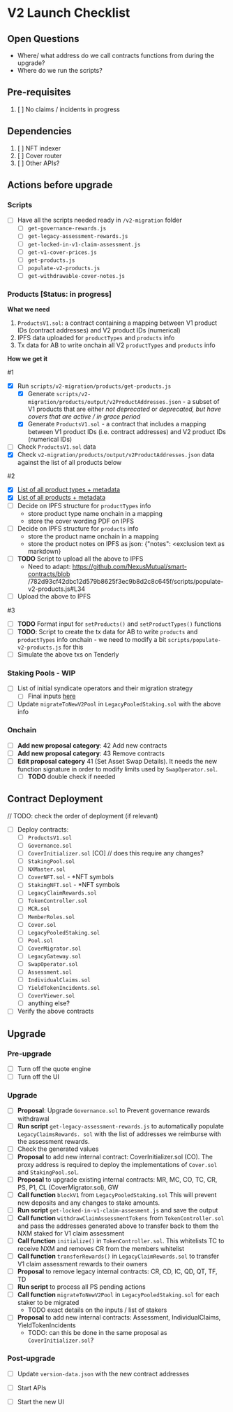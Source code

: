 # V2 Launch Checklist

## Open Questions
- Where/ what address do we call contracts functions from during the upgrade?
- Where do we run the scripts?

## Pre-requisites
1. [ ] No claims / incidents in progress

## Dependencies
1. [ ] NFT indexer
2. [ ] Cover router
3. [ ] Other APIs?

## Actions before upgrade

### Scripts
- [ ] Have all the scripts needed ready in `/v2-migration` folder
  - [ ] `get-governance-rewards.js`
  - [ ] `get-legacy-assessment-rewards.js`
  - [ ] `get-locked-in-v1-claim-assessment.js`
  - [ ] `get-v1-cover-prices.js`
  - [ ] `get-products.js`
  - [ ] `populate-v2-products.js`
  - [ ] `get-withdrawable-cover-notes.js`

### Products [Status: in progress]
**What we need**
1. `ProductsV1.sol`: a contract containing a mapping between V1 product IDs (contract addresses) 
   and V2 product IDs 
  (numerical)
2. IPFS data uploaded for `productTypes` and `products` info 
3. Tx data for AB to write onchain all V2 `productTypes` and `products` info

**How we get it**

#1
- [x] Run `scripts/v2-migration/products/get-products.js`
  - [x] Generate `scripts/v2-migration/products/output/v2ProductAddresses.json` - a subset of V1 products that are either _not deprecated_ or _deprecated, but have covers that are active / in grace period_
  - [x] Generate `ProductsV1.sol` - a contract that includes a mapping between V1 product IDs (i.e. contract addresses) and V2 product IDs (numerical IDs)
- [ ] Check `ProductsV1.sol` data
- [x] Check `v2-migration/products/output/v2ProductAddresses.json` data against the list of all products below

#2
- [x] [List of all product types + metadata](https://docs.google.com/spreadsheets/d/1mhPPdmVyGTZHfhnCTK9pkyuVCwIFm5JtKiTa011e9g8/edit#gid=0) 
- [x] [List of all products + metadata](https://docs.google.com/spreadsheets/d/1mhPPdmVyGTZHfhnCTK9pkyuVCwIFm5JtKiTa011e9g8/edit#gid=1826493151)
- [ ] Decide on IPFS structure for `productTypes` info
  - store product type name onchain in a mapping
  - store the cover wording PDF on IPFS
- [ ] Decide on IPFS structure for `products` info
  - store the product name onchain in a mapping
  - store the product notes on IPFS as json: {"notes": <exclusion text as markdown} 
- [ ] **TODO** Script to upload all the above to IPFS
  - Need to adapt: https://github.com/NexusMutual/smart-contracts/blob
    /782d93cf42dbc12d579b8625f3ec9b8d2c8c645f/scripts/populate-v2-products.js#L34
- [ ] Upload the above to IPFS

#3
- [ ] **TODO** Format input for `setProducts()` and `setProductTypes()` functions 
- [ ] **TODO**: Script to create the tx data for AB to write `products` and `productTypes` info 
  onchain - we need to modify a bit `scripts/populate-v2-products.js` for this
- [ ] Simulate the above txs on Tenderly

### Staking Pools - WIP
- [ ] List of initial syndicate operators and their migration strategy
  - [ ] Final inputs [here](https://docs.google.com/spreadsheets/d/1ebhsVWjc18rQJpGLMzRfmzRwwYzND7_6Q0A9zOlADvE)
- [ ] Update `migrateToNewV2Pool` in `LegacyPooledStaking.sol` with the above info 

### Onchain
- [ ] **Add new proposal category**: 42 Add new contracts
- [ ] **Add new proposal category**: 43 Remove contracts
- [ ] **Edit proposal category** 41 (Set Asset Swap Details). It needs the new function signature in
   order to modify limits used by `SwapOperator.sol`. 
  - [ ] **TODO** double check if needed

## Contract Deployment
// TODO: check the order of deployment (if relevant)
- [ ] Deploy contracts: 
  - [ ] `ProductsV1.sol`
  - [ ] `Governance.sol`
  - [ ] `CoverInitializer.sol` [CO] // does this require any changes?
  - [ ] `StakingPool.sol`
  - [ ] `NXMaster.sol`
  - [ ] `CoverNFT.sol` - *NFT symbols
  - [ ] `StakingNFT.sol` - *NFT symbols
  - [ ] `LegacyClaimRewards.sol`
  - [ ] `TokenController.sol`
  - [ ] `MCR.sol`
  - [ ] `MemberRoles.sol`
  - [ ] `Cover.sol`
  - [ ] `LegacyPooledStaking.sol`
  - [ ] `Pool.sol`
  - [ ] `CoverMigrator.sol`
  - [ ] `LegacyGateway.sol`
  - [ ] `SwapOperator.sol`
  - [ ] `Assessment.sol`
  - [ ] `IndividualClaims.sol`
  - [ ] `YieldTokenIncidents.sol`
  - [ ] `CoverViewer.sol`
  - [ ] anything else?
- [ ] Verify the above contracts

## Upgrade

### Pre-upgrade
- [ ] Turn off the quote engine
- [ ] Turn off the UI

### Upgrade
- [ ] **Proposal**: Upgrade `Governance.sol` to Prevent governance rewards withdrawal
- [ ] **Run script** `get-legacy-assessment-rewards.js` to automatically populate 
  `LegacyClaimsRewards.
   sol` with the list of addresses we reimburse with the assessment rewards.
- [ ] Check the generated values
- [ ] **Proposal** to add new internal contract: CoverInitializer.sol (CO). The 
     proxy address is required to deploy the implementations of `Cover.sol` and `StakingPool.sol`.
- [ ] **Proposal** to upgrade existing internal contracts: MR, MC, CO, TC, CR, PS, P1, CL 
  (CoverMigrator.sol), GW
- [ ] **Call function** `blockV1` from `LegacyPooledStaking.sol` This will prevent new deposits 
  and any changes to stake amounts.
- [ ] **Run script** `get-locked-in-v1-claim-assesment.js` and save the output 
- [ ] **Call function** `withdrawClaimAssessmentTokens` from `TokenController.sol` and pass the 
  addresses 
  generated above to transfer back to them the NXM staked for V1 claim assessment
- [ ] **Call function** `initialize()` in `TokenController.sol`. This whitelists TC to receive 
  NXM and 
  removes CR from the members whitelist
- [ ] **Call function** `transferRewards()` in `LegacyClaimRewards.sol` to transfer V1 claim 
  assessment 
  rewards to their owners
- [ ] **Proposal** to remove legacy internal contracts: CR, CD, IC, QD, QT, TF, TD
- [ ] **Run script** to process all PS pending actions
- [ ] **Call function** `migrateToNewV2Pool` in `LegacyPooledStaking.sol` for each staker to be 
  migrated
  - TODO exact details on the inputs / list of stakers
- [ ] **Proposal** to add new internal contracts: Assessment, IndividualClaims, 
  YieldTokenIncidents
  - TODO: can this be done in the same proposal as `CoverInitializer.sol`? 

### Post-upgrade
- [ ] Update `version-data.json` with the new contract addresses
- [ ] Start APIs
- [ ] Start the new UI

